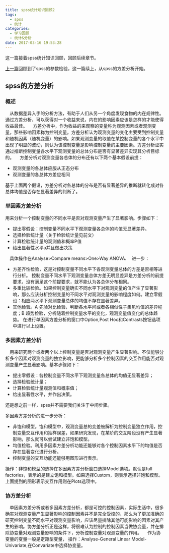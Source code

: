 ```yaml
---
title: spss统计知识回顾2
tags:
  - spss
  - 统计
categories:
  - 学习回顾
  - 统计&分析
date: 2017-03-16 19:53:28
---
```


这一篇接着spss统计知识回顾，回顾后续章节。
<!--more-->
[上一篇](https://shawshannon24.github.io/2017/03/13/spss%E7%BB%9F%E8%AE%A1%E7%9F%A5%E8%AF%86%E5%9B%9E%E9%A1%BE1/)回顾到了spss的参数检验，这一篇续上，从spss的方差分析开始。
## spss的方差分析
### 概述
&ensp;&ensp;从数据差异入手的分析方法，有助于人们从另一个角度发现食物的内在规律性。通过方差分析，可以获得对一个收益来说，内在的影响因素应该是怎样的才能使得收益最佳。
&ensp;&ensp;方差分析中，作为收益的来观察的变量称为观测因素或者观测变量，那些影响因素称为控制变量。方差分析认为观测变量的变化主要受到控制变量和随机因素（随机变量）的影响。如果观测变量的取值在某控制变量的各个水平中出现了明显的波动，则认为该控制变量是影响控制变量的主要因素。方差分析证实通过推断控制变量各水平下观测变量的总体分布是否有显著差异实现其分析目标的。
&ensp;&ensp;方差分析对观测变量各总体的分布还有以下两个基本假设前提：
- 观测变量的各总体应服从正态分布
- 观测变量的各总体方差应相同

基于上面两个假设，方差分析对各总体的分布是否有显著差异的推断就转化成对各总体均值是否存在显著差异的判断了。
### 单因素方差分析
用来分析一个控制变量的不同水平是否对观测变量产生了显著影响。步骤如下：
- 提出零假设：控制变量不同水平下观测变量各总体的均值无显著差异。
- 选择检验统计量（关于检验统计量见前文）
- 计算检验统计量的观测值和概率P值
- 给出显著性水平a并且做出决策

&ensp;&ensp;具体操作在Analyse>Compare means>One>Way ANOVA.
&ensp;&ensp;进一步：
- 方差齐性检验，这是对控制变量不同水平下各观测变量总体的方差是否相等进行分析。
控制变量不同水平下观测变量总体方差无明显差异是方差分析的前提要求，没有满足这个前提要求，就不能认为各总体分布相同。
- 多重比较检验。如果控制变量确实不同水平下对观测变量的值产生了显著影响，那么应该分析控制变量的不同水平对观测变量的影响程度如何。建立零假设：相应两水平下观测变量总体的均值不存在显著差异。
- 其他检验。A 先验对比检验，判断各水平间或者各相似性子集见均值的差异程度；B 趋势检验，分析随着控制变量水平的变化，观测变量值变化的总体趋势。
在进行单因素方差分析的窗口中Option,Post Hoc和Contrasts按钮选项中进行以上设置。

### 多因素方差分析
&ensp;&ensp;用来研究两个或者两个以上控制变量是否对观测变量产生显著影响。不仅能够分析多个因素对观测变量的独立影响，更能够分析多个控制因素的交互作用能否对观测变量产生显著影响。基本步骤如下：
- 提出零假设：各控制变量不同水平下观测变量各总体的均值无显著差异；
- 选择检验统计量；
- 计算检验统计量观测值和概率值；
- 给出显著性水平，并作出决策。
 
还是想之前一样，spss并不需要我们关注于中间步骤。

多因素方差分析的进一步分析：
- 非饱和模型。饱和模型中，观测变量总的变差被解析为控制变量独立作用，控制变量交互作用和抽样误差，如果研究发现，在某阶的交互阶段没有产生显著影响，那么就可以尝试建立非饱和模型。
- 均值检验。利用多因素方差分析功能还能够对各个控制因素水平下的均值是否存在显著变化进行分析。
- 控制变量的交互功能还能够用图形进行表示。

操作：非饱和模型的选择在多因素方差分析窗口选择Model选项。默认是full factories，表示的是建立饱和模型。如果选择Custom，则表示选择非饱和模型。上面提到的图形表示交互作用则在Plots选项中。

### 协方差分析
&ensp;&ensp;单因素方差分析或者多因素方差分析，都是可控的控制因素，实际生活中，很多确实对观测变量产生显著影响的控制因素并不是完全受控的，那么为了更加准确的研究控制变量不同水平对观测变量影响，应该尽量排除其他可能影响的因素对其产生的影响。协方差分析正是这样，将很难认为控制的控制因素当做协变量，并在排除协变量对观测变量影响的条件下，分析控制变量对观测变量的作用。
&ensp;&ensp;作为协变量的变量一般是定距型变量，
操作：Analyse-General Linear Model-Univariate,在Convariate中选择协变量。

